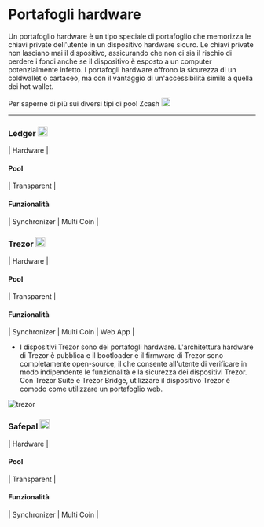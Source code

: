 # Portafogli hardware

Un portafoglio hardware è un tipo speciale di portafoglio che memorizza le chiavi private dell'utente in un dispositivo hardware sicuro. Le chiavi private non lasciano mai il dispositivo, assicurando che non ci sia il rischio di perdere i fondi anche se il dispositivo è esposto a un computer potenzialmente infetto. I portafogli hardware offrono la sicurezza di un coldwallet o cartaceo, ma con il vantaggio di un'accessibilità simile a quella dei hot wallet.

Per saperne di più sui diversi tipi di pool Zcash [<img src="https://raw.githubusercontent.com/FortAwesome/Font-Awesome/6.x/svgs/solid/square-arrow-up-right.svg" width="18" height="18">](https://wiki.zechub.xyz/zcash-value-pools)

---

### Ledger [<img src="https://raw.githubusercontent.com/FortAwesome/Font-Awesome/6.x/svgs/solid/arrow-up-right-from-square.svg" width="20" height="20">](https://www.ledger.com/zcash-wallet)
| Hardware |

#### Pool
| Transparent |

#### Funzionalità
| Synchronizer | Multi Coin |




### Trezor [<img src="https://raw.githubusercontent.com/FortAwesome/Font-Awesome/6.x/svgs/solid/arrow-up-right-from-square.svg" width="20" height="20">](https://wiki.trezor.io/Zcash_(ZEC))
| Hardware |

#### Pool
| Transparent |

#### Funzionalità
| Synchronizer | Multi Coin | Web App |


- I dispositivi Trezor sono dei portafogli hardware. L'architettura hardware di Trezor è pubblica e il bootloader e il firmware di Trezor sono completamente open-source, il che consente all'utente di verificare in modo indipendente le funzionalità e la sicurezza dei dispositivi Trezor. Con Trezor Suite e Trezor Bridge, utilizzare il dispositivo Trezor è comodo come utilizzare un portafoglio web.


![trezor](https://user-images.githubusercontent.com/81990132/185267639-d458344c-c457-47a5-ae5b-5b9f78914b3c.png)

### Safepal [<img src="https://raw.githubusercontent.com/FortAwesome/Font-Awesome/6.x/svgs/solid/arrow-up-right-from-square.svg" width="20" height="20">](https://www.safepal.com/)
| Hardware |

#### Pool
| Transparent |

#### Funzionalità
| Synchronizer | Multi Coin |
